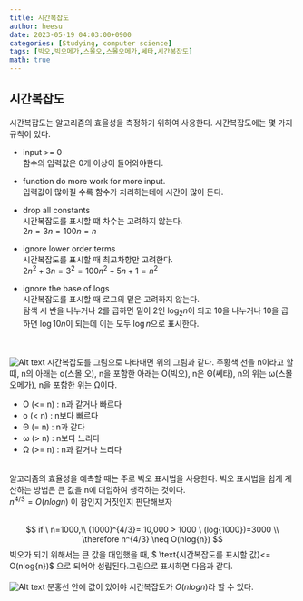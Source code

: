 ```yaml
---
title: 시간복잡도
author: heesu
date: 2023-05-19 04:03:00+0900
categories: [Studying, computer science]
tags: [빅오,빅오메가,스몰오,스몰오메가,쎄타,시간복잡도]
math: true
---
```


## 시간복잡도<br>
시간복잡도는 알고리즘의 효율성을 측정하기 위하여 사용한다. 시간복잡도에는 몇 가지 규칙이 있다.<br>
* input >= 0<br>
함수의 입력값은 0개 이상이 들어와야한다. <br>

*  function do more work for more input.<br>
입력값이 많아질 수록 함수가 처리하는데에 시간이 많이 든다.<br>

* drop all constants<br>
시간복잡도를 표시할 떄 차수는 고려하지 않는다.<br>
$2n = 3n = 100n = n$<br>

* ignore lower order terms<br>
시간복잡도를 표시할 때 최고차항만 고려한다.<br>
$2n^2+3n = 3^2 = 100n^2+5n+1 = n^2$<br>

* ignore the base of logs<br>
시간복잡도를 표시할 때 로그의 밑은 고려하지 않는다.<br>
탐색 시 반을 나누거나 2를 곱하면 밑이 2인 $\log_{2}n$이 되고 10을 나누거나 10을 곱하면 $\log{10}n$이 되는데 이는 모두 $\log n$으로 표시한다.<br><br><br>



![Alt text](https://user-images.githubusercontent.com/133394749/239348029-ddee7650-54d8-47ae-9ec6-2abbc3f3fb2d.png)
시간복잡도를 그림으로 나타내면 위의 그림과 같다. 주황색 선을 n이라고 할떄, n의 아래는 o(스몰 오), n을 포함한 아래는 O(빅오), n은 Θ(쎄타), n의 위는 ω(스몰 오메가), n을 포함한 위는 Ω이다.<br>
* O (<= n) : n과 같거나 빠르다
* o (< n) : n보다 빠르다
* Θ (= n) : n과 같다
* ω (> n) : n보다 느리다
* Ω (>= n) : n과 같거나 느리다<br><br>

알고리즘의 효율성을 예측할 때는 주로 빅오 표시법을 사용한다. 빅오 표시법을 쉽게 계산하는 방법은 큰 값을 n에 대입하여 생각하는 것이다. <br>
$n^{4/3} = O(nlog{n})$ 이 참인지 거짓인지 판단해보자<br><br>

$$
if \ n=1000,\\
(1000)^{4/3}= 10,000 > 1000 \ (log{1000})=3000 \\
\therefore n^{4/3} \neq O(nlog{n})
$$
빅오가 되기 위해서는 큰 값을 대입했을 때, $ \text{시간복잡도를 표시할 값}<= O(nlog{n})$ 으로 되어야 성립된다.그림으로 표시하면 다음과 같다.<br><br>
![Alt text](https://user-images.githubusercontent.com/133394749/239355831-c49187ce-c87c-42ca-b100-23c8762d1ebb.jpg)
분홍선 안에 값이 있어야 시간복잡도가 $O(nlog{n})$라 할 수 있다.
